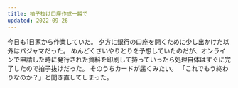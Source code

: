 ```yaml
---
title: 拍子抜け口座作成一瞬で
updated: 2022-09-26
---
```


今日も1日家から作業していた。
夕方に銀行の口座を開くために少し出かけた以外はパジャマだった。
めんどくさいやりとりを予想していたのだが、オンラインで申請した時に発行された資料を印刷して持っていったら処理自体はすぐに完了したので拍子抜けだった。
そのうちカードが届くみたい。
「これでもう終わりなのか？」と聞き直してしまった。
